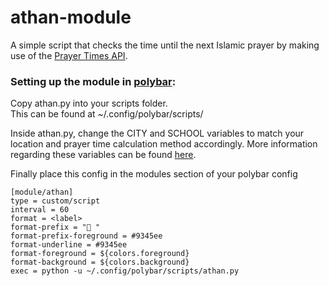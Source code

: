 # athan-module
A simple script that checks the time until the next Islamic prayer by making use of the [Prayer Times API](https://prayertimes.date/api).


### Setting up the module in [polybar](https://github.com/polybar/polybar):
Copy athan.py into your scripts folder.  
This can be found at ~/.config/polybar/scripts/

Inside athan.py, change the CITY and SCHOOL variables to match your location and prayer time calculation method accordingly. More information regarding these variables can be found [here](https://prayertimes.date/api/docs/today). 

Finally place this config in the modules section of your polybar config

```
[module/athan]
type = custom/script
interval = 60
format = <label>
format-prefix = " "
format-prefix-foreground = #9345ee
format-underline = #9345ee
format-foreground = ${colors.foreground}
format-background = ${colors.background}
exec = python -u ~/.config/polybar/scripts/athan.py
```

